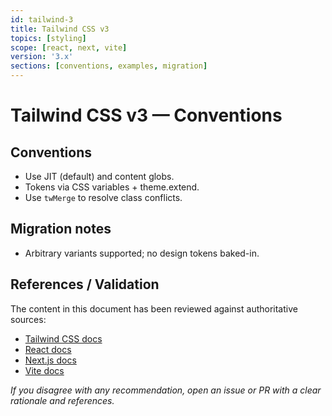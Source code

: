 ```yaml
---
id: tailwind-3
title: Tailwind CSS v3
topics: [styling]
scope: [react, next, vite]
version: '3.x'
sections: [conventions, examples, migration]
---
```


# Tailwind CSS v3 — Conventions

## Conventions

- Use JIT (default) and content globs.
- Tokens via CSS variables + theme.extend.
- Use `twMerge` to resolve class conflicts.

## Migration notes

- Arbitrary variants supported; no design tokens baked-in.

## References / Validation

The content in this document has been reviewed against authoritative sources:
- [Tailwind CSS docs](https://tailwindcss.com/docs)
- [React docs](https://react.dev)
- [Next.js docs](https://nextjs.org/docs)
- [Vite docs](https://vitejs.dev/guide/)

_If you disagree with any recommendation, open an issue or PR with a clear rationale and references._

